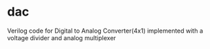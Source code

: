 # dac
Verilog code for Digital to Analog Converter(4x1) implemented with a voltage divider and analog multiplexer
